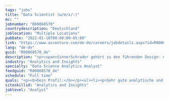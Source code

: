 ```yaml
---
tags: "jobs"
title: "Data Scientist (w/m/x/-)"
mc: ""
jobnumber: "R00068570"
countrydescription: "Deutschland"
joblocation: "Multiple Locations"
pubDate: "2022-01-18T00:00:00-05:00"
link: "https://www.accenture.com/de-de/careers/jobdetails.aspx?id=R00068570_de"
lang: "de-de"
guid: "R00068570_de"
description: "<p><span>SinnerSchrader gehört zu den führenden Design- und Technologie-Agenturen Europas mit dem Fokus auf Design und Entwicklung von digitalen Produkten und Services. Mehr als 500 Mitarbeiter:innen arbeiten an der digitalen Transformation für Unternehmen wie Audi comdirect bank ERGO Telefónica TUI Unitymedia und VW. SinnerSchrader wurde 1996 gegründet ist seit 1999 börsennotiert und hat Studios in Hamburg Berlin Frankfurt am Main München Zürich und Prag. Seit April 2017 ist SinnerSchrader Teil von Accenture Interactive.</span></p><p></p><p>Derzeit suchen wir eine:n<span> </span><b>Data Scientist (w/m/x/-)</b>.</p><p></p><p>Du hast eine Leidenschaft für anspruchsvolle analytische Aufgaben kannst dich immer wieder in andere Geschäftsmodelle hineindenken und hast Lust digitale Plattformen verschiedenster Märkte und Branchen nachhaltig für den Nutzer und das Business zu verbessern? Im Team Data helfen wir unseren Kunden interaktiven Konsumenten besser zu verstehen und anzusprechen sowie strategische und operative Maßnahmen mit Daten und Analysen zu unterstützen. Unsere Projekte umfassen dabei alle Tätigkeiten von explorativer Datenanalyse wie der Kundensegmentierung Customer-Journey Vorhersagen Churn Modelling oder der personalisierten Inhalts- und Produktempfehlungen.</p><p></p><p><b>Was dich bei uns erwartet:</b></p><ul><li><p>Ein crossfunktionales Team aus Daten Analysts und Data Scientists</p></li><li><p>Du unterstützt unsere Kunden mit deinen erprobten analytischen und konzeptionellen Fähigkeiten und bringst dafür Kenntnisse in statistischen Verfahren und Analysemethoden mit</p></li><li><p>Du bringst dein fundiertes Wissen im Bereich Machine Learning und Data Mining ein und kannst Kunden und Kolleg:innen deine Lösungen in Form von Python- oder R-Auswertungen aufzeigen und visualisieren</p></li><li><p>Du trainierst und evaluierst Modelle für unserer Kunden und unterstützt dabei diese in Produktion zu bringen</p></li></ul><p></p><p><b>Das bieten wir:</b></p><ul><li><p>Spannende und innovative Projekte mit namhaften Unternehmen</p></li><li><p>Abwechslungsreiche Aufgaben und Raum für Eigenverantwortung</p></li><li><p>Fachliche und persönliche Weiterentwicklung</p></li><li><p>Angenehme Arbeitsatmosphäre kurze Entscheidungswege und ein dynamisches sowie innovatives Team</p></li></ul>"
industry: "Analytics and Insights"
specialty: "Data Science Analytics Analyst"
feedguid: "R00068570_de"
schedule: "Full time"
quals: "<p><b>Dein Profil:</b></p><ul><li><p>Sehr gute analytische und konzeptionelle Fähigkeiten</p></li><li><p>Kenntnisse in statistischen Verfahren und in Analysemethoden des Data Mining</p></li><li><p>Kenntnisse in einer Programmiersprache wie z. B. Python Scala Java</p></li><li><p>Sichere Kommunikation auf Deutsch und Englisch</p></li></ul><p></p><p><b>Außerdem von Vorteil:</b></p><ul><li><p>Kompetenz in der Nutzung von Data-Science-Tools wie z. B. R SPSS Tableau</p></li><li><p>Kenntnisse in den Bereichen Machine Learning und Künstliche Intelligenz </p></li><li><p>Erfahrung mit Big-Data-Technologien wie z. B. Hadoop Spark Storm Flink Hive HBase Elasticsearch</p></li><li><p>Kenntnisse in Cluster- und Zeitreihen-Analysen</p></li><li><p>Erfahrung in der Durchführung von Recommendation- Targeting- und/oder Personalisierungs-Projekten</p></li><li><p>Erfahrung in der Entwicklung von interaktiven Dashboards und Real-Time-Visualisierungen</p></li></ul>"
siteskillid: "Analytics and Insights"
joblevel: "Analyst"
---
```

